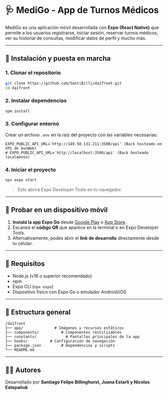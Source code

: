 # 🩺 MediGo - App de Turnos Médicos

MediGo es una aplicación móvil desarrollada con **Expo (React Native)** que permite a los usuarios registrarse, iniciar sesión, reservar turnos médicos, ver su historial de consultas, modificar datos de perfil y mucho más.

---

## 🚀 Instalación y puesta en marcha

### 1. Clonar el repositorio

```bash
git clone https://github.com/SantiBilli/da1front.git
cd da1front
```

### 2. Instalar dependencias

```bash
npm install
```

### 3. Configurar entorno

Crear un archivo `.env` en la raíz del proyecto con las variables necesarias:

```
EXPO_PUBLIC_API_URL='http://149.50.131.211:3500/api' (Back hosteado en VPS de DonWeb)
# EXPO_PUBLIC_API_URL='http://localhost:3500/api' (Back hosteado localmente)
```

### 4. Iniciar el proyecto

```bash
npx expo start
```

> Esto abrirá Expo Developer Tools en tu navegador.

---

## 📱 Probar en un dispositivo móvil

1. **Instalá la app Expo Go** desde [Google Play](https://play.google.com/store/apps/details?id=host.exp.exponent) o [App Store](https://apps.apple.com/app/expo-go/id982107779).
2. Escaneá el **código QR** que aparece en la terminal o en Expo Developer Tools.
3. Alternativamente, podés abrir el **link de desarrollo** directamente desde tu celular.

---

## 🧩 Requisitos

- Node.js (v16 o superior recomendado)
- npm
- Expo CLI (`npx expo`)
- Dispositivo físico con Expo Go o emulador Android/iOS

---

## 📂 Estructura general

```
/da1front
├── app/              # Imágenes y recursos estáticos
├── components/          # Componentes reutilizables
├── constants/             # Pantallas principales de la app
├── hooks/          # Configuración de navegación
├── package.json         # Dependencias y scripts
└── README.md
```

---

## 👨‍⚕️ Autores

Desarrollado por **Santiago Felipe Billinghurst, Juana Estarli y Nicolas Estepañuk**

